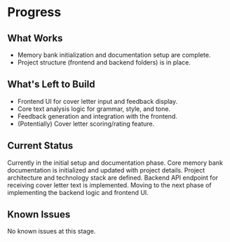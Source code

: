 # Progress

## What Works

- Memory bank initialization and documentation setup are complete.
- Project structure (frontend and backend folders) is in place.

## What's Left to Build

- Frontend UI for cover letter input and feedback display.
- Core text analysis logic for grammar, style, and tone.
- Feedback generation and integration with the frontend.
- (Potentially) Cover letter scoring/rating feature.

## Current Status

Currently in the initial setup and documentation phase. Core memory bank documentation is initialized and updated with project details. Project architecture and technology stack are defined. Backend API endpoint for receiving cover letter text is implemented. Moving to the next phase of implementing the backend logic and frontend UI.

## Known Issues

No known issues at this stage.
